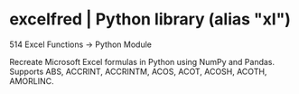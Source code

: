 # excelfred | Python library (alias "xl")
514 Excel Functions -> Python Module

Recreate Microsoft Excel formulas in Python using NumPy and Pandas. Supports ABS, ACCRINT, ACCRINTM, ACOS, ACOT, ACOSH, ACOTH, AMORLINC.
